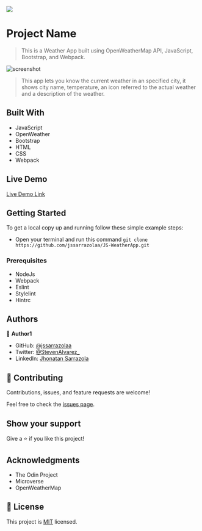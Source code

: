 ![](https://img.shields.io/badge/Microverse-blueviolet)

# Project Name

> This is a Weather App built using OpenWeatherMap API, JavaScript, Bootstrap, and Webpack.

![screenshot](./src/img/app_screenshot.png)

> This app lets you know the current weather in an specified city, it shows city name, temperature, an icon referred to the actual weather and a description of the weather.

## Built With

- JavaScript
- OpenWeather
- Bootstrap
- HTML
- CSS
- Webpack

## Live Demo

[Live Demo Link](https://rawcdn.githack.com/jssarrazolaa/JS-RestaurantProject/c1face7a8af81db03e7cd4e683fabbc4f5c2c3aa/dist/index.html)


## Getting Started

To get a local copy up and running follow these simple example steps:

- Open your terminal and run this command `git clone https://github.com/jssarrazolaa/JS-WeatherApp.git`

### Prerequisites

- NodeJs
- Webpack
- Eslint
- Stylelint
- Hintrc

## Authors

👤 **Author1**

- GitHub: [@jssarrazolaa](https://github.com/jssarrazolaa)
- Twitter: [@StevenAlvarez_](https://twitter.com/StevenAlvarez_)
- LinkedIn: [Jhonatan Sarrazola](https://www.linkedin.com/in/jhonatansarrazola/)

## 🤝 Contributing

Contributions, issues, and feature requests are welcome!

Feel free to check the [issues page](https://github.com/jssarrazolaa/JS-WeatherApp/issues).

## Show your support

Give a ⭐️ if you like this project!

## Acknowledgments

- The Odin Project
- Microverse
- OpenWeatherMap

## 📝 License

This project is [MIT](lic.url) licensed.
